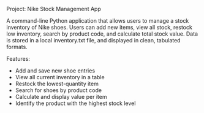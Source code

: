 Project: Nike Stock Management App

A command-line Python application that allows users to manage a stock inventory of Nike shoes. Users can add new items, view all stock, restock low inventory, search by product code, and calculate total stock value. Data is stored in a local inventory.txt file, and displayed in clean, tabulated formats.

Features:

- Add and save new shoe entries
- View all current inventory in a table
- Restock the lowest-quantity item
- Search for shoes by product code
- Calculate and display value per item
- Identify the product with the highest stock level
